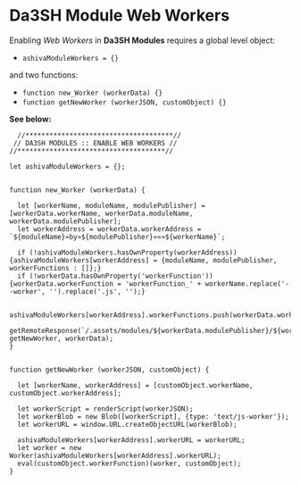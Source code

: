 # Da3SH Module Web Workers

Enabling _Web Workers_ in **Da3SH Modules** requires a global level object:

 - `ashivaModuleWorkers = {}`

and two functions:

 - `function new_Worker (workerData) {}`
 - `function getNewWorker (workerJSON, customObject) {}`
 
**See below:**

```
  //*************************************//
 // DA3SH MODULES :: ENABLE WEB WORKERS //
//*************************************//

let ashivaModuleWorkers = {};


function new_Worker (workerData) {
  
  let [workerName, moduleName, modulePublisher] = [workerData.workerName, workerData.moduleName, workerData.modulePublisher];
  let workerAddress = workerData.workerAddress = `${moduleName}»by»${modulePublisher}»»»${workerName}`;

  if (!ashivaModuleWorkers.hasOwnProperty(workerAddress)) {ashivaModuleWorkers[workerAddress] = {moduleName, modulePublisher, workerFunctions : []};}
  if (!workerData.hasOwnProperty('workerFunction')) {workerData.workerFunction = 'workerFunction_' + workerName.replace('--worker', '').replace('.js', '');}
  
  ashivaModuleWorkers[workerAddress].workerFunctions.push(workerData.workerFunction);
  getRemoteResponse(`/.assets/modules/${workerData.modulePublisher}/${workerData.moduleName}/datasheets/${workerName}on`, getNewWorker, workerData);
}


function getNewWorker (workerJSON, customObject) {

  let [workerName, workerAddress] = [customObject.workerName, customObject.workerAddress];

  let workerScript = renderScript(workerJSON);
  let workerBlob = new Blob([workerScript], {type: 'text/js-worker'});
  let workerURL = window.URL.createObjectURL(workerBlob);

  ashivaModuleWorkers[workerAddress].workerURL = workerURL;
  let worker = new Worker(ashivaModuleWorkers[workerAddress].workerURL);
  eval(customObject.workerFunction)(worker, customObject);
}
```

